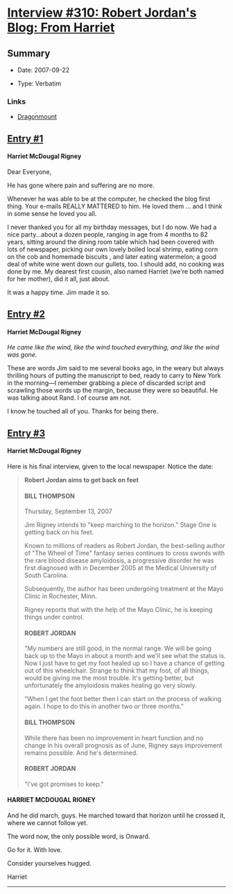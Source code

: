 # [Interview #310: Robert Jordan's Blog: From Harriet](https://www.theoryland.com/intvmain.php?i=310)

## Summary

- Date: 2007-09-22

- Type: Verbatim

### Links

- [Dragonmount](http://www.dragonmount.com/forums/blog/4/entry-382-from-harriet/)


## [Entry #1](./t-310/1)

#### Harriet McDougal Rigney

Dear Everyone,

He has gone where pain and suffering are no more.

Whenever he was able to be at the computer, he checked the blog first thing. Your e-mails REALLY MATTERED to him. He loved them ... and I think in some sense he loved you all.

I never thanked you for all my birthday messages, but I do now. We had a nice party...about a dozen people, ranging in age from 4 months to 82 years, sitting around the dining room table which had been covered with lots of newspaper, picking our own lovely boiled local shrimp, eating corn on the cob and homemade biscuits , and later eating watermelon; a good deal of white wine went down our gullets, too. I should add, no cooking was done by me. My dearest first cousin, also named Harriet (we're both named for her mother), did it all, just about.

It was a happy time. Jim made it so.

## [Entry #2](./t-310/2)

#### Harriet McDougal Rigney

*He came like the wind, like the wind touched everything, and like the wind was gone.*

These are words Jim said to me several books ago, in the weary but always thrilling hours of putting the manuscript to bed, ready to carry to New York in the morning—I remember grabbing a piece of discarded script and scrawling those words up the margin, because they were so beautiful. He was talking about Rand. I of course am not.

I know he touched all of you. Thanks for being there.

## [Entry #3](./t-310/3)

#### Harriet McDougal Rigney

Here is his final interview, given to the local newspaper. Notice the date:

> **Robert Jordan aims to get back on feet**
>
> #### BILL THOMPSON
>
> Thursday, September 13, 2007
>
> Jim Rigney intends to "keep marching to the horizon." Stage One is getting back on his feet.
>
> Known to millions of readers as Robert Jordan, the best-selling author of "The Wheel of Time" fantasy series continues to cross swords with the rare blood disease amyloidosis, a progressive disorder he was first diagnosed with in December 2005 at the Medical University of South Carolina.
>
> Subsequently, the author has been undergoing treatment at the Mayo Clinic in Rochester, Minn.
>
> Rigney reports that with the help of the Mayo Clinic, he is keeping things under control.
>
> #### ROBERT JORDAN
>
> "My numbers are still good, in the normal range. We will be going back up to the Mayo in about a month and we'll see what the status is. Now I just have to get my foot healed up so I have a chance of getting out of this wheelchair. Strange to think that my foot, of all things, would be giving me the most trouble. It's getting better, but unfortunately the amyloidosis makes healing go very slowly.
>
> "When I get the foot better then I can start on the process of walking again. I hope to do this in another two or three months."
>
> #### BILL THOMPSON
>
> While there has been no improvement in heart function and no change in his overall prognosis as of June, Rigney says improvement remains possible. And he's determined.
>
> #### ROBERT JORDAN
>
> "I've got promises to keep."

#### HARRIET MCDOUGAL RIGNEY

And he did march, guys. He marched toward that horizon until he crossed it, where we cannot follow yet.

The word now, the only possible word, is Onward.

Go for it. With love.

Consider yourselves hugged.
  
Harriet


---

